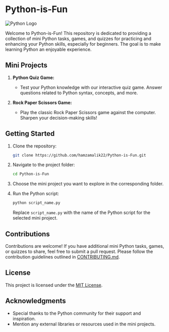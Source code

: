 # Python-is-Fun

![Python Logo](https://logonoid.com/images/python-logo.png)

Welcome to Python-is-Fun! This repository is dedicated to providing a collection of mini Python tasks, games, and quizzes for practicing and enhancing your Python skills, especially for beginners. The goal is to make learning Python an enjoyable experience.

## Mini Projects

1. **Python Quiz Game:**
   - Test your Python knowledge with our interactive quiz game. Answer questions related to Python syntax, concepts, and more.

1. **Rock Paper Scissors Game:**
   - Play the classic Rock Paper Scissors game against the computer. Sharpen your decision-making skills!

## Getting Started

1. Clone the repository:

   ```bash
   git clone https://github.com/hamzamalik22/Python-is-Fun.git
   ```

2. Navigate to the project folder:

   ```bash
   cd Python-is-Fun
   ```

3. Choose the mini project you want to explore in the corresponding folder.

4. Run the Python script:

   ```bash
   python script_name.py
   ```

   Replace `script_name.py` with the name of the Python script for the selected mini project.

## Contributions

Contributions are welcome! If you have additional mini Python tasks, games, or quizzes to share, feel free to submit a pull request. Please follow the contribution guidelines outlined in [CONTRIBUTING.md](CONTRIBUTING.md).

## License

This project is licensed under the [MIT License](LICENSE).

## Acknowledgments

- Special thanks to the Python community for their support and inspiration.
- Mention any external libraries or resources used in the mini projects.
